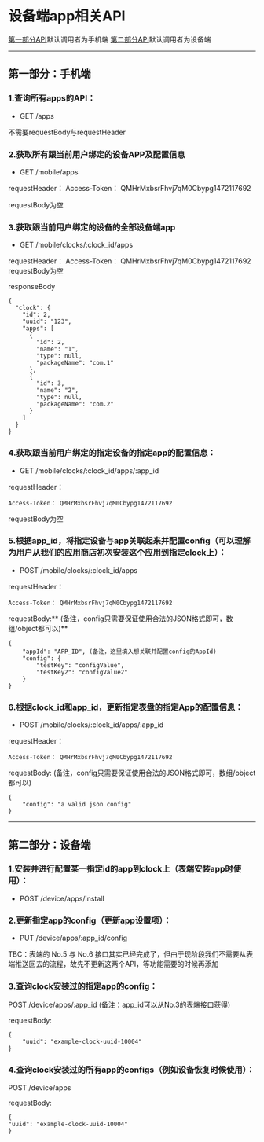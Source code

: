 # 设备端app相关API

[第一部分API](#第一部分：手机端)默认调用者为手机端
[第二部分API](#第二部分：设备端)默认调用者为设备端

----
## 第一部分：手机端

### 1.查询所有apps的API：

* GET /apps

不需要requestBody与requestHeader

### 2.获取所有跟当前用户绑定的设备APP及配置信息

* GET /mobile/apps

requestHeader：
	Access-Token： QMHrMxbsrFhvj7qM0Cbypg1472117692

requestBody为空

### 3.获取跟当前用户绑定的设备的全部设备端app

* GET /mobile/clocks/:clock\_id/apps

requestHeader：
	Access-Token： QMHrMxbsrFhvj7qM0Cbypg1472117692
requestBody为空

responseBody

	{
	  "clock": {
	    "id": 2,
	    "uuid": "123",
	    "apps": [
	      {
	        "id": 2,
	        "name": "1",
	        "type": null,
	        "packageName": "com.1"
	      },
	      {
	        "id": 3,
	        "name": "2",
	        "type": null,
	        "packageName": "com.2"
	      }
	    ]
	  }
	}

### 4.获取跟当前用户绑定的指定设备的指定app的配置信息：

* GET /mobile/clocks/:clock\_id/apps/:app\_id

requestHeader：

	Access-Token： QMHrMxbsrFhvj7qM0Cbypg1472117692

requestBody为空

### 5.根据app\_id，将指定设备与app关联起来并配置config（可以理解为用户从我们的应用商店初次安装这个应用到指定clock上）：

* POST /mobile/clocks/:clock\_id/apps

requestHeader：

	Access-Token： QMHrMxbsrFhvj7qM0Cbypg1472117692

requestBody:** (备注，config只需要保证使用合法的JSON格式即可，数组/object都可以)**

	{
		"appId": "APP_ID", (备注，这里填入想关联并配置config的AppId)
		"config": {
			"testKey": "configValue",
			"testKey2": "configValue2"
		}
	}

### 6.根据clock\_id和app\_id，更新指定表盘的指定App的配置信息：

* POST /mobile/clocks/:clock\_id/apps/:app\_id

requestHeader：

	Access-Token： QMHrMxbsrFhvj7qM0Cbypg1472117692

requestBody: (备注，config只需要保证使用合法的JSON格式即可，数组/object都可以)

	{
		"config": "a valid json config"
	}

----

## 第二部分：设备端

### 1.安装并进行配置某一指定id的app到clock上（表端安装app时使用）：

* POST /device/apps/install

### 2.更新指定app的config（更新app设置项）：

* PUT /device/apps/:app\_id/config

TBC：表端的 No.5 与 No.6 接口其实已经完成了，但由于现阶段我们不需要从表端推送回去的流程，故先不更新这两个API，等功能需要的时候再添加

### 3.查询clock安装过的指定app的config：

POST /device/apps/:app\_id
(备注：app\_id可以从No.3的表端接口获得)

requestBody:

	{
		"uuid": "example-clock-uuid-10004"
	}

### 4.查询clock安装过的所有app的configs（例如设备恢复时候使用）：

POST /device/apps

requestBody:

	{
	"uuid": "example-clock-uuid-10004"
	}
